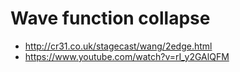 Wave function collapse
===
* http://cr31.co.uk/stagecast/wang/2edge.html
* https://www.youtube.com/watch?v=rI_y2GAlQFM
